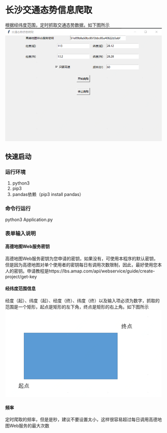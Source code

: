 # 长沙交通态势信息爬取
根据经纬度范围，定时抓取交通态势数据，如下图所示![程序界面](image/1.png)
## 快速启动
### 运行环境
1. python3
2. pip3
3. pandas依赖（pip3 install pandas）
### 命令行运行
python3 Application.py
### 表单输入说明
#### 高德地图Web服务密钥
高德地图Web服务密钥为您申请的密钥，如果没有，可使用本程序的默认密钥，但是因为高德地图对单个使用者的密钥每日有调用次数限制，因此，最好使用您本人的密钥。申请教程是https://lbs.amap.com/api/webservice/guide/create-project/get-key
#### 经纬度范围信息
经度（起）、纬度（起）、经度（终）、纬度（终）以及输入项必须为数字，抓取的范围是一个矩形，起点是矩形的左下角，终点是矩形的右上角。如下图所示![经纬度范围信息](image/2.png)
#### 频率
定时爬取的频率，但是是秒，建议不要设置太小，这样很容易超过每日调用高德地图Web服务的最大次数

